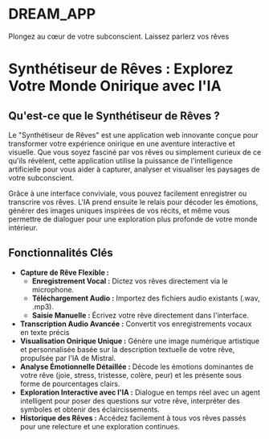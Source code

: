 # DREAM_APP
Plongez au cœur de votre subconscient. Laissez parlerz vos rêves

# Synthétiseur de Rêves : Explorez Votre Monde Onirique avec l'IA

## Qu'est-ce que le Synthétiseur de Rêves ?

Le "Synthétiseur de Rêves" est une application web innovante conçue pour transformer votre expérience onirique en une aventure interactive et visuelle. Que vous soyez fasciné par vos rêves ou simplement curieux de ce qu'ils révèlent, cette application utilise la puissance de l'intelligence artificielle pour vous aider à capturer, analyser et visualiser les paysages de votre subconscient.

Grâce à une interface conviviale, vous pouvez facilement enregistrer ou transcrire vos rêves. L'IA prend ensuite le relais pour décoder les émotions, générer des images uniques inspirées de vos récits, et même vous permettre de dialoguer pour une exploration plus profonde de votre monde intérieur.

## Fonctionnalités Clés

* **Capture de Rêve Flexible :**
    * **Enregistrement Vocal :** Dictez vos rêves directement via le microphone.
    * **Téléchargement Audio :** Importez des fichiers audio existants (.wav, .mp3).
    * **Saisie Manuelle :** Écrivez votre rêve directement dans l'interface.
* **Transcription Audio Avancée :** Convertit vos enregistrements vocaux en texte précis
* **Visualisation Onirique Unique :** Génère une image numérique artistique et personnalisée basée sur la description textuelle de votre rêve, propulsée par l'IA de Mistral.
* **Analyse Émotionnelle Détaillée :** Décode les émotions dominantes de votre rêve (joie, stress, tristesse, colère, peur) et les présente sous forme de pourcentages clairs.
* **Exploration Interactive avec l'IA :** Dialogue en temps réel avec un agent intelligent pour poser des questions sur votre rêve, interpréter des symboles et obtenir des éclaircissements.
* **Historique des Rêves :** Accédez facilement à tous vos rêves passés pour une relecture et une exploration continues.